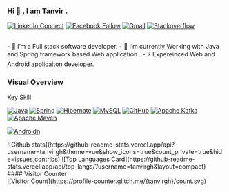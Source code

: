 ### Hi 👋 , I am Tanvir  .

[![LinkedIn Connect](https://img.shields.io/badge/%20-Connect-black?color=14171A&labelColor=212121&logo=linkedin&logoColor=ffffff)](https://www.linkedin.com/in/tanvir-ahmed-chowdhury-aa615824/)
[![Facebook Follow](https://img.shields.io/badge/%20-Connect-black?color=14171A&labelColor=1976d2&logo=facebook&logoColor=ffffff)](https://www.facebook.com/tanvir.chowdhury.313/)
[![Gmail](https://img.shields.io/badge/%20-Send%20Mail-black?color=14171A&labelColor=ef5350&logo=gmail&logoColor=ffffff)](mailto:comillatanvir@gmail.com?subject=From%20GitHub&body=Hi,%20there.%20Found%20you%20from%20GitHub.)
[![Stackoverflow](https://cdn.sstatic.net/Sites/stackoverflow/Img/icon-48.png)](http://stackoverflow.com/users/3409234/tanvirchowdhury")

<br>
- 🔭  I’m a Full stack software developer.
- 🌱  I’m currently Working with Java and Spring framework based Web application .
- ⚡   Expereinced Web and Android applicaiton developer.
<br>

### Visual Overview<br>
Key Skill
<p dir="auto"><a target="_blank" rel="noopener noreferrer nofollow" href="https://camo.githubusercontent.com/c56485108375d4a57ba9e45e80e3e68afcc4ff20e4cb7d2883946191a96c18a9/68747470733a2f2f696d672e736869656c64732e696f2f62616467652f4a6176612d4544384230303f6c6f676f3d6a617661266c6f676f436f6c6f723d7768697465"><img src="https://camo.githubusercontent.com/c56485108375d4a57ba9e45e80e3e68afcc4ff20e4cb7d2883946191a96c18a9/68747470733a2f2f696d672e736869656c64732e696f2f62616467652f4a6176612d4544384230303f6c6f676f3d6a617661266c6f676f436f6c6f723d7768697465" alt="Java" data-canonical-src="https://img.shields.io/badge/Java-ED8B00?logo=java&amp;logoColor=white" style="max-width: 100%;"></a>
<a target="_blank" rel="noopener noreferrer nofollow" href="https://camo.githubusercontent.com/408a6f1856d0b1f64e953312614252b3e5c9e5b466a7b3b143a03bac2fad6ab1/68747470733a2f2f696d672e736869656c64732e696f2f62616467652f737072696e672d2532333644423333462e7376673f6c6f676f3d737072696e67266c6f676f436f6c6f723d7768697465"><img src="https://camo.githubusercontent.com/408a6f1856d0b1f64e953312614252b3e5c9e5b466a7b3b143a03bac2fad6ab1/68747470733a2f2f696d672e736869656c64732e696f2f62616467652f737072696e672d2532333644423333462e7376673f6c6f676f3d737072696e67266c6f676f436f6c6f723d7768697465" alt="Spring" data-canonical-src="https://img.shields.io/badge/spring-%236DB33F.svg?logo=spring&amp;logoColor=white" style="max-width: 100%;"></a>
<a target="_blank" rel="noopener noreferrer nofollow" href="https://camo.githubusercontent.com/6f18a7fec513cef1aff2d8fd4063eccbf2e021fe0996d58fc6c11c07e5ffa19a/68747470733a2f2f696d672e736869656c64732e696f2f62616467652f48696265726e6174652d677261793f6c6f676f3d68696265726e617465266c6f676f436f6c6f723d7768697465266c6162656c436f6c6f723d43304233383126636f6c6f723d363337303735"><img src="https://camo.githubusercontent.com/6f18a7fec513cef1aff2d8fd4063eccbf2e021fe0996d58fc6c11c07e5ffa19a/68747470733a2f2f696d672e736869656c64732e696f2f62616467652f48696265726e6174652d677261793f6c6f676f3d68696265726e617465266c6f676f436f6c6f723d7768697465266c6162656c436f6c6f723d43304233383126636f6c6f723d363337303735" alt="Hibernate" data-canonical-src="https://img.shields.io/badge/Hibernate-gray?logo=hibernate&amp;logoColor=white&amp;labelColor=C0B381&amp;color=637075" style="max-width: 100%;"></a>
<a target="_blank" rel="noopener noreferrer nofollow" href="https://camo.githubusercontent.com/51780649655a989ccbcc716e5929eb2af2d5c029bce488f80eea1b1f467e1e79/68747470733a2f2f696d672e736869656c64732e696f2f62616467652f6d7973716c2d2532333030662e7376673f6c6f676f3d6d7973716c266c6f676f436f6c6f723d776869746526636f6c6f723d464541353137266c6162656c436f6c6f723d353338324131"><img src="https://camo.githubusercontent.com/51780649655a989ccbcc716e5929eb2af2d5c029bce488f80eea1b1f467e1e79/68747470733a2f2f696d672e736869656c64732e696f2f62616467652f6d7973716c2d2532333030662e7376673f6c6f676f3d6d7973716c266c6f676f436f6c6f723d776869746526636f6c6f723d464541353137266c6162656c436f6c6f723d353338324131" alt="MySQL" data-canonical-src="https://img.shields.io/badge/mysql-%2300f.svg?logo=mysql&amp;logoColor=white&amp;color=FEA517&amp;labelColor=5382A1" style="max-width: 100%;"></a>
<a target="_blank" rel="noopener noreferrer nofollow" href="https://camo.githubusercontent.com/86a414b496883bb5974d207185d5fcba3725405b5ae82be8ea781ef25d3f61c5/68747470733a2f2f696d672e736869656c64732e696f2f62616467652f6769746875622d2532333132313031312e7376673f6c6f676f3d676974687562266c6f676f436f6c6f723d7768697465"><img src="https://camo.githubusercontent.com/86a414b496883bb5974d207185d5fcba3725405b5ae82be8ea781ef25d3f61c5/68747470733a2f2f696d672e736869656c64732e696f2f62616467652f6769746875622d2532333132313031312e7376673f6c6f676f3d676974687562266c6f676f436f6c6f723d7768697465" alt="GitHub" data-canonical-src="https://img.shields.io/badge/github-%23121011.svg?logo=github&amp;logoColor=white" style="max-width: 100%;"></a>
<a target="_blank" rel="noopener noreferrer nofollow" href="https://camo.githubusercontent.com/23d752003349f3543d29517cd28c70eb546a08a33a5a864306135f074e32a23e/68747470733a2f2f696d672e736869656c64732e696f2f62616467652f4170616368652532304b61666b612d3030303f6c6f676f3d6170616368656b61666b61"><img src="https://camo.githubusercontent.com/23d752003349f3543d29517cd28c70eb546a08a33a5a864306135f074e32a23e/68747470733a2f2f696d672e736869656c64732e696f2f62616467652f4170616368652532304b61666b612d3030303f6c6f676f3d6170616368656b61666b61" alt="Apache Kafka" data-canonical-src="https://img.shields.io/badge/Apache%20Kafka-000?logo=apachekafka" style="max-width: 100%;"></a>
<a target="_blank" rel="noopener noreferrer nofollow" href="https://camo.githubusercontent.com/f58d9e7fcdf5e482afd9e6493ebf9732f7e5dd9785805b0d8a3d3eeedcf0e25f/68747470733a2f2f696d672e736869656c64732e696f2f62616467652f4170616368652532304d6176656e2d4337314133363f6c6f676f3d4170616368652532304d6176656e266c6f676f436f6c6f723d7768697465266c6162656c436f6c6f723d626c61636b26636f6c6f723d433332303344"><img src="https://camo.githubusercontent.com/f58d9e7fcdf5e482afd9e6493ebf9732f7e5dd9785805b0d8a3d3eeedcf0e25f/68747470733a2f2f696d672e736869656c64732e696f2f62616467652f4170616368652532304d6176656e2d4337314133363f6c6f676f3d4170616368652532304d6176656e266c6f676f436f6c6f723d7768697465266c6162656c436f6c6f723d626c61636b26636f6c6f723d433332303344" alt="Apache Maven" data-canonical-src="https://img.shields.io/badge/Apache%20Maven-C71A36?logo=Apache%20Maven&amp;logoColor=white&amp;labelColor=black&amp;color=C3203D" style="max-width: 100%;"></a>

<a target="_blank" rel="noopener noreferrer nofollow" href="https://camo.githubusercontent.com/f58d9e7fcdf5e482afd9e6493ebf9732f7e5dd9785805b0d8a3d3eeedcf0e25f/68747470733a2f2f696d672e736869656c64732e696f2f62616467652f4170616368652532304d6176656e2d4337314133363f6c6f676f3d4170616368652532304d6176656e266c6f676f436f6c6f723d7768697465266c6162656c436f6c6f723d626c61636b26636f6c6f723d433332303344"><img src="https://img.shields.io/badge/Android-000?logo=android" alt="Androidn" data-canonical-src="https://img.shields.io/badge/Android-000?logo=android;logoColor=green&amp;labelColor=black&amp;color=C3203D" style="max-width: 100%;"></a>



</p>
![Github stats](https://github-readme-stats.vercel.app/api?username=tanvirgh&theme=vue&show_icons=true&count_private=true&hide=issues,contribs)
![Top Languages Card](https://github-readme-stats.vercel.app/api/top-langs/?username=tanvirgh&layout=compact)
<br>
#### Visitor Counter<br>
![Visitor Count](https://profile-counter.glitch.me/{tanvirgh}/count.svg)

